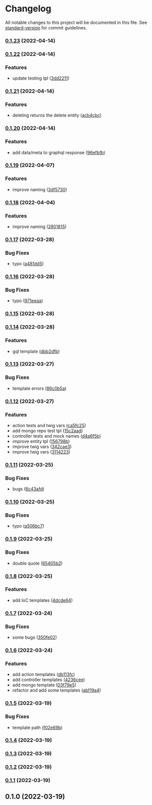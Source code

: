 # Changelog

All notable changes to this project will be documented in this file. See [standard-version](https://github.com/conventional-changelog/standard-version) for commit guidelines.

### [0.1.23](https://github.com/powerkernel/node-crud-gen/compare/v0.1.22...v0.1.23) (2022-04-14)

### [0.1.22](https://github.com/powerkernel/node-crud-gen/compare/v0.1.21...v0.1.22) (2022-04-14)


### Features

* update testing tpl ([3dd2211](https://github.com/powerkernel/node-crud-gen/commit/3dd22113c498b1d18a4b5e074209d09b078d4bdc))

### [0.1.21](https://github.com/powerkernel/node-crud-gen/compare/v0.1.20...v0.1.21) (2022-04-14)


### Features

* deleting returns the delete entity ([acb4cbc](https://github.com/powerkernel/node-crud-gen/commit/acb4cbc2e9d3cb0ca0c4f756d8f1fc6d03f90f51))

### [0.1.20](https://github.com/powerkernel/node-crud-gen/compare/v0.1.19...v0.1.20) (2022-04-14)


### Features

* add data/meta to graphql response ([96efbfb](https://github.com/powerkernel/node-crud-gen/commit/96efbfbba8706221720e65a75844ec1684888647))

### [0.1.19](https://github.com/powerkernel/node-crud-gen/compare/v0.1.18...v0.1.19) (2022-04-07)


### Features

* improve naming ([3df5730](https://github.com/powerkernel/node-crud-gen/commit/3df5730d925708294029d5693942f6e5fa05998b))

### [0.1.18](https://github.com/powerkernel/node-crud-gen/compare/v0.1.17...v0.1.18) (2022-04-04)


### Features

* improve naming ([2801815](https://github.com/powerkernel/node-crud-gen/commit/28018156c6dd12c47efbbd01ede02a54b71123de))

### [0.1.17](https://github.com/powerkernel/node-crud-gen/compare/v0.1.16...v0.1.17) (2022-03-28)


### Bug Fixes

* typo ([a481dd5](https://github.com/powerkernel/node-crud-gen/commit/a481dd5843c437f2bf99097a4adac292b6a217f8))

### [0.1.16](https://github.com/powerkernel/node-crud-gen/compare/v0.1.15...v0.1.16) (2022-03-28)


### Bug Fixes

* typo ([971eeaa](https://github.com/powerkernel/node-crud-gen/commit/971eeaacf5d40675c8c27fb069a9d952a2d79023))

### [0.1.15](https://github.com/powerkernel/node-crud-gen/compare/v0.1.14...v0.1.15) (2022-03-28)

### [0.1.14](https://github.com/powerkernel/node-crud-gen/compare/v0.1.13...v0.1.14) (2022-03-28)


### Features

* gql template ([dbb2dfb](https://github.com/powerkernel/node-crud-gen/commit/dbb2dfb7cf9bf54d827acce3b03c0bb5843aba0c))

### [0.1.13](https://github.com/powerkernel/node-crud-gen/compare/v0.1.12...v0.1.13) (2022-03-27)


### Bug Fixes

* template errors ([86c0b5a](https://github.com/powerkernel/node-crud-gen/commit/86c0b5a95458fd876054b34a92464a850d915260))

### [0.1.12](https://github.com/powerkernel/node-crud-gen/compare/v0.1.11...v0.1.12) (2022-03-27)


### Features

* action tests and twig vars ([ca5fc25](https://github.com/powerkernel/node-crud-gen/commit/ca5fc25745e650996f12ff19457ef6d1ef121ec1))
* add mongo repo test tpl ([15c2aad](https://github.com/powerkernel/node-crud-gen/commit/15c2aadf1d930521343d0aace88d291b27181426))
* controller tests and mock names ([d4a6f5b](https://github.com/powerkernel/node-crud-gen/commit/d4a6f5b50348c3f43402010ac64562bd25fd84a5))
* improve entity tpl ([156798b](https://github.com/powerkernel/node-crud-gen/commit/156798bb31ca59a56688d269c466a80c19e2485c))
* improve twig vars ([342cae3](https://github.com/powerkernel/node-crud-gen/commit/342cae39f876a71d80376ad6aed56ffe4ba86fd8))
* improve twig vars ([3114223](https://github.com/powerkernel/node-crud-gen/commit/3114223896a074406725219b845c376a976f8ec2))

### [0.1.11](https://github.com/powerkernel/node-crud-gen/compare/v0.1.10...v0.1.11) (2022-03-25)


### Bug Fixes

* bugs ([6c43afd](https://github.com/powerkernel/node-crud-gen/commit/6c43afd8bfe90b76a9095d63567c6b62023168f0))

### [0.1.10](https://github.com/powerkernel/node-crud-gen/compare/v0.1.9...v0.1.10) (2022-03-25)


### Bug Fixes

* typo ([a506bc7](https://github.com/powerkernel/node-crud-gen/commit/a506bc7fc7147bf7f115b87d0c570ceaba0ad4f8))

### [0.1.9](https://github.com/powerkernel/node-crud-gen/compare/v0.1.8...v0.1.9) (2022-03-25)


### Bug Fixes

* double quote ([65405b2](https://github.com/powerkernel/node-crud-gen/commit/65405b2c48cda032c5953662383b188017bf4220))

### [0.1.8](https://github.com/powerkernel/node-crud-gen/compare/v0.1.7...v0.1.8) (2022-03-25)


### Features

* add IoC templates ([4dcde64](https://github.com/powerkernel/node-crud-gen/commit/4dcde64813bbfbe26a7e4fcea60855343e588105))

### [0.1.7](https://github.com/powerkernel/node-crud-gen/compare/v0.1.6...v0.1.7) (2022-03-24)


### Bug Fixes

* some bugs ([350fe02](https://github.com/powerkernel/node-crud-gen/commit/350fe021288a772dde9d6a70a5bf1ae0f80835cb))

### [0.1.6](https://github.com/powerkernel/node-crud-gen/compare/v0.1.5...v0.1.6) (2022-03-24)


### Features

* add action templates ([db113fc](https://github.com/powerkernel/node-crud-gen/commit/db113fc6e5ac2fcc0c878e9251bb8460cd0b8a13))
* add controller templates ([4236cee](https://github.com/powerkernel/node-crud-gen/commit/4236cee9d0f04d2db05a6eae0841ba61f83d9c93))
* add mongo template ([03f79e5](https://github.com/powerkernel/node-crud-gen/commit/03f79e5a7f2507b3cff60c95a648f7941ce68de8))
* refactor and add some templates ([abf19a4](https://github.com/powerkernel/node-crud-gen/commit/abf19a4ff397409b5f7f2c5ac15ae654434b8435))

### [0.1.5](https://github.com/powerkernel/node-crud-gen/compare/v0.1.4...v0.1.5) (2022-03-19)


### Bug Fixes

* template path ([f02e69b](https://github.com/powerkernel/node-crud-gen/commit/f02e69b7f06b36b62be25ec6e7ef00fbf29b20f6))

### [0.1.4](https://github.com/powerkernel/node-crud-gen/compare/v0.1.3...v0.1.4) (2022-03-19)

### [0.1.3](https://github.com/powerkernel/node-crud-gen/compare/v0.1.2...v0.1.3) (2022-03-19)

### [0.1.2](https://github.com/powerkernel/node-crud-gen/compare/v0.1.1...v0.1.2) (2022-03-19)

### [0.1.1](https://github.com/powerkernel/node-crud-gen/compare/v0.1.0...v0.1.1) (2022-03-19)

## 0.1.0 (2022-03-19)
